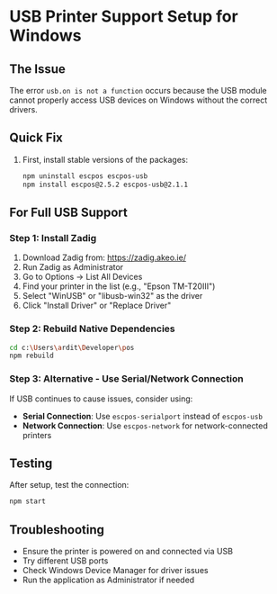 # USB Printer Support Setup for Windows

## The Issue

The error `usb.on is not a function` occurs because the USB module cannot properly access USB devices on Windows without the correct drivers.

## Quick Fix

1. First, install stable versions of the packages:
   ```bash
   npm uninstall escpos escpos-usb
   npm install escpos@2.5.2 escpos-usb@2.1.1
   ```

## For Full USB Support

### Step 1: Install Zadig

1. Download Zadig from: https://zadig.akeo.ie/
2. Run Zadig as Administrator
3. Go to Options → List All Devices
4. Find your printer in the list (e.g., "Epson TM-T20III")
5. Select "WinUSB" or "libusb-win32" as the driver
6. Click "Install Driver" or "Replace Driver"

### Step 2: Rebuild Native Dependencies

```bash
cd c:\Users\ardit\Developer\pos
npm rebuild
```

### Step 3: Alternative - Use Serial/Network Connection

If USB continues to cause issues, consider using:

- **Serial Connection**: Use `escpos-serialport` instead of `escpos-usb`
- **Network Connection**: Use `escpos-network` for network-connected printers

## Testing

After setup, test the connection:

```bash
npm start
```

## Troubleshooting

- Ensure the printer is powered on and connected via USB
- Try different USB ports
- Check Windows Device Manager for driver issues
- Run the application as Administrator if needed
